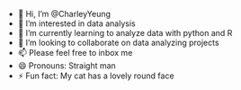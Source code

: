 - 👋 Hi, I’m @CharleyYeung
- 👀 I’m interested in data analysis
- 🌱 I’m currently learning to analyze data with python and R
- 💞️ I’m looking to collaborate on data analyzing projects
- 📫 Please feel free to inbox me
- 😄 Pronouns: Straight man
- ⚡ Fun fact: My cat has a lovely round face

<!---
CharleyYeung/CharleyYeung is a ✨ special ✨ repository because its `README.md` (this file) appears on your GitHub profile.
You can click the Preview link to take a look at your changes.
--->
